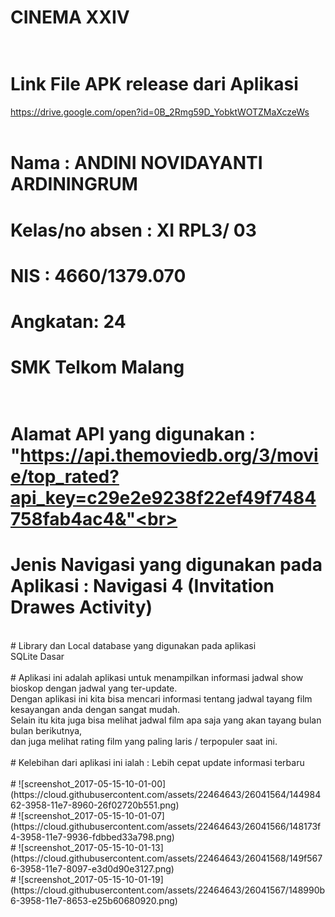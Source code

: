 # CINEMA XXIV <br><br>
# Link File APK release dari Aplikasi <br>
https://drive.google.com/open?id=0B_2Rmg59D_YobktWOTZMaXczeWs<br><br>
# Nama : ANDINI NOVIDAYANTI ARDININGRUM<br>
# Kelas/no absen : XI RPL3/ 03<br>
# NIS : 4660/1379.070<br>
# Angkatan: 24<br>
# SMK Telkom Malang<br><br>
# Alamat API yang digunakan : "https://api.themoviedb.org/3/movie/top_rated?api_key=c29e2e9238f22ef49f7484758fab4ac4&"<br><br>
# Jenis Navigasi yang digunakan pada Aplikasi : Navigasi 4 (Invitation Drawes Activity)<br>
<br>
# Library dan Local database yang digunakan pada aplikasi<br>
SQLite Dasar<br><br>
# Aplikasi ini adalah aplikasi untuk menampilkan informasi jadwal show bioskop dengan jadwal yang ter-update.<br>
 Dengan aplikasi ini kita bisa mencari informasi tentang jadwal tayang film kesayangan anda dengan sangat mudah.<br>
 Selain itu kita juga bisa melihat jadwal film apa saja yang akan tayang bulan bulan berikutnya,<br>
 dan juga melihat rating film yang paling laris / terpopuler saat ini.<br> <br>
# Kelebihan dari aplikasi ini ialah : Lebih cepat update informasi terbaru<br><br>
# ![screenshot_2017-05-15-10-01-00](https://cloud.githubusercontent.com/assets/22464643/26041564/14498462-3958-11e7-8960-26f02720b551.png)<br>
# ![screenshot_2017-05-15-10-01-07](https://cloud.githubusercontent.com/assets/22464643/26041566/148173f4-3958-11e7-9936-fdbbed33a798.png)<br>
# ![screenshot_2017-05-15-10-01-13](https://cloud.githubusercontent.com/assets/22464643/26041568/149f5676-3958-11e7-8097-e3d0d90e3127.png)<br>
# ![screenshot_2017-05-15-10-01-19](https://cloud.githubusercontent.com/assets/22464643/26041567/148990b6-3958-11e7-8653-e25b60680920.png)
